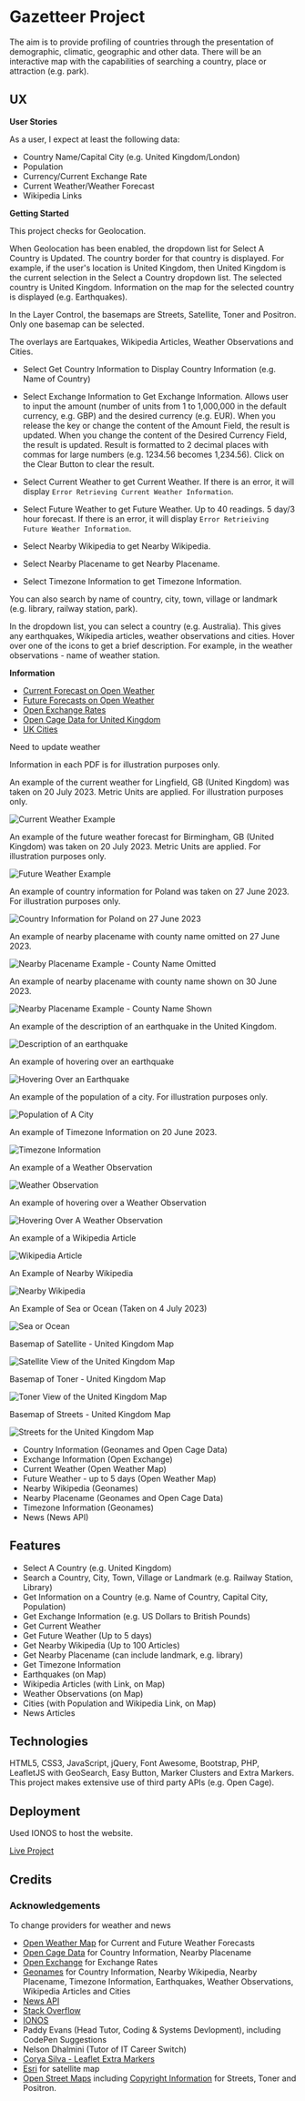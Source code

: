 # Gazetteer Project

The aim is to provide profiling of countries through the presentation of demographic, climatic, geographic and other data.  There will be an interactive map with the capabilities of searching a country, place or attraction (e.g. park).

## UX

**User Stories**

As a user, I expect at least the following data:

- Country Name/Capital City (e.g. United Kingdom/London)
- Population
- Currency/Current Exchange Rate
- Current Weather/Weather Forecast
- Wikipedia Links

**Getting Started**

This project checks for Geolocation.

When Geolocation has been enabled, the dropdown list for Select A Country is Updated.  The country border for that country is displayed.  For example, if the user's location is United Kingdom, then United Kingdom is the current selection in the Select a Country dropdown list. The selected country is United Kingdom.  Information on the map for the selected country is displayed (e.g. Earthquakes).

In the Layer Control, the basemaps are Streets, Satellite, Toner and Positron.  Only one basemap can be selected.

The overlays are Eartquakes, Wikipedia Articles, Weather Observations and Cities.  

- Select Get Country Information to Display Country Information (e.g. Name of Country)

- Select Exchange Information to Get Exchange Information.  Allows user to input the amount (number of units from 1 to 1,000,000 in the default currency, e.g. GBP) and the desired currency (e.g. EUR).  When you release the key or change the content of the Amount Field, the result is updated.  When you change the content of the Desired Currency Field, the result is updated.  Result is formatted to 2 decimal places with commas for large numbers (e.g. 1234.56 becomes 1,234.56).  Click on the Clear Button to clear the result.

- Select Current Weather to get Current Weather.  If there is an error, it will display `Error Retrieving Current Weather Information`.

- Select Future Weather to get Future Weather.  Up to 40 readings.  5 day/3 hour forecast.  If there is an error, it will display `Error Retrieiving Future Weather Information`.

- Select Nearby Wikipedia to get Nearby Wikipedia.

- Select Nearby Placename to get Nearby Placename.

- Select Timezone Information to get Timezone Information.

You can also search by name of country, city, town, village or landmark (e.g. library, railway station, park).

In the dropdown list, you can select a country (e.g. Australia).  This gives any earthquakes, Wikipedia articles, weather observations and cities.  Hover over one of the icons to get a brief description.  For example, in the weather observations - name of weather station.

**Information**

- [Current Forecast on Open Weather](Data/openweathercurrent.pdf)
- [Future Forecasts on Open Weather](Data/openweatherfuture.pdf)
- [Open Exchange Rates](Data/openexchangerates.pdf)
- [Open Cage Data for United Kingdom](Data/opencageunitedkingdom.pdf)
- [UK Cities](Data/ukcities.pdf)

Need to update weather

Information in each PDF is for illustration purposes only.

An example of the current weather for Lingfield, GB (United Kingdom) was taken on 20 July 2023.  Metric Units are applied.  For illustration purposes only.

![Current Weather Example](Data/examplecurrentweather.PNG)

An example of the future weather forecast for Birmingham, GB (United Kingdom) was taken on 20 July 2023.  Metric Units are applied.  For illustration purposes only.

![Future Weather Example](Data/examplefutureweather.PNG)

An example of country information for Poland was taken on 27 June 2023.  For illustration purposes only.

![Country Information for Poland on 27 June 2023](Data/examplecountryinfo.PNG)

An example of nearby placename with county name omitted on 27 June 2023.

![Nearby Placename Example - County Name Omitted](Data/exampleplacename.PNG)

An example of nearby placename with county name shown on 30 June 2023.

![Nearby Placename Example - County Name Shown](Data/exampleplacenamewithcounty.png)

An example of the description of an earthquake in the United Kingdom.

![Description of an earthquake](Data/earthquakedescription.png)

An example of hovering over an earthquake

![Hovering Over an Earthquake](Data/earthquakehovering.PNG)

An example of the population of a city.  For illustration purposes only.

![Population of A City](Data/examplecity.png)

An example of Timezone Information on 20 June 2023.

![Timezone Information](Data/exampletimezoneinformation.png)

An example of a Weather Observation

![Weather Observation](Data/exampleweatherobservation.png)

An example of hovering over a Weather Observation

![Hovering Over A Weather Observation](Data/exampleweatherobservationhovering.png)

An example of a Wikipedia Article

![Wikipedia Article](Data/examplewikipediaarticle.PNG)

An Example of Nearby Wikipedia

![Nearby Wikipedia](Data/nearbywikipediaexample.png)

An Example of Sea or Ocean (Taken on 4 July 2023)

![Sea or Ocean](Data/northsea.png)

Basemap of Satellite - United Kingdom Map

![Satellite View of the United Kingdom Map](Data/satelliteview.png)

Basemap of Toner - United Kingdom Map

![Toner View of the United Kingdom Map](Data/tonerview.PNG)

Basemap of Streets - United Kingdom Map

![Streets for the United Kingdom Map](Data/streetview.png)

- Country Information (Geonames and Open Cage Data)
- Exchange Information (Open Exchange)
- Current Weather (Open Weather Map)
- Future Weather - up to 5 days (Open Weather Map)
- Nearby Wikipedia (Geonames)
- Nearby Placename (Geonames and Open Cage Data)
- Timezone Information (Geonames)
- News (News API)

## Features

- Select A Country (e.g. United Kingdom)
- Search a Country, City, Town, Village or Landmark (e.g. Railway Station, Library)
- Get Information on a Country (e.g. Name of Country, Capital City, Population)
- Get Exchange Information (e.g. US Dollars to British Pounds)
- Get Current Weather
- Get Future Weather (Up to 5 days)
- Get Nearby Wikipedia (Up to 100 Articles)
- Get Nearby Placename (can include landmark, e.g. library)
- Get Timezone Information
- Earthquakes (on Map)
- Wikipedia Articles (with Link, on Map)
- Weather Observations (on Map)
- Cities (with Population and Wikipedia Link, on Map)
- News Articles 

## Technologies

HTML5, CSS3, JavaScript, jQuery, Font Awesome, Bootstrap, PHP, LeafletJS with GeoSearch, Easy Button, Marker Clusters and Extra Markers.  This project makes extensive use of third party APIs (e.g. Open Cage).

## Deployment

Used IONOS to host the website.

[Live Project](https://www.derekdhammaloka.co.uk/project1)

## Credits

### Acknowledgements

To change providers for weather and news

- [Open Weather Map](https://openweathermap.org) for Current and Future Weather Forecasts
- [Open Cage Data](https://opencagedata.com) for Country Information, Nearby Placename
- [Open Exchange](https://openexchangerates.org) for Exchange Rates
- [Geonames](https://www.geonames.org) for Country Information, Nearby Wikipedia, Nearby Placename, Timezone Information, Earthquakes, Weather Observations, Wikipedia Articles and Cities
- [News API](https://newsapi.org)
- [Stack Overflow](https://www.stackoverflow.com)
- [IONOS](https://www.ionos.co.uk)
- Paddy Evans (Head Tutor, Coding & Systems Devlopment), including CodePen Suggestions
- Nelson Dhalmini (Tutor of IT Career Switch)
- [Corya Silva - Leaflet Extra Markers](https://github.com/coryasilva/Leaflet.ExtraMarkers)
- [Esri](https://www.esri.com) for satellite map
- [Open Street Maps](https://www.openstreetmap.org) including [Copyright Information](https://www.openstreetmap.org/copyright) for Streets, Toner and Positron.

